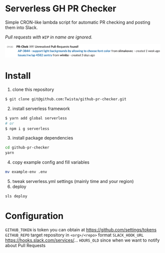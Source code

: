 Serverless GH PR Checker
===

Simple CRON-like lambda script for automatic PR checking and posting them into Slack.

_Pull requests with `WIP` in name are ignored._

![Example](example.png)

Install
=====

1) clone this repository
```bash
$ git clone git@github.com:Twista/github-pr-checker.git
```
2) install serverless framework
```bash
$ yarn add global serverless
# or
$ npm i g serverless
```

3) install package dependencies
```bash
cd github-pr-checker
yarn
```

4) copy example config and fill variables
```bash
mv example-env .env
```

5) tweak serverless.yml settings (mainly time and your region)
6) deploy
```bash
sls deploy
```

Configuration
=====
`GITHUB_TOKEN` is token you can obtain at https://github.com/settings/tokens 
`GITHUB_REPO` target repository in `<org>/<repo>` format 
`SLACK_HOOK_URL` https://hooks.slack.com/services/...
`HOURS_OLD` since when we want to notify about Pull Requests